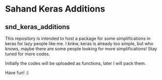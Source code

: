# Sahand Keras Additions

## snd_keras_additions

This repository is intended to host a package for some simplifications in keras for lazy people like me. I knkw, keras is already too simple, but who knows, maybe there are some people looking for more simplifications! Stay tuned for more codes. 

Initially the codes will be uploaded as functions, later I will pack them.

Have fun! :)
